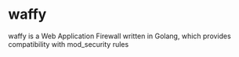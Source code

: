 # waffy

waffy is a Web Application Firewall written in Golang, which provides compatibility with
mod_security rules

